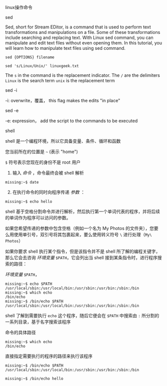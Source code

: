 linux操作命令



sed

Sed, short for Stream EDitor, is a command that is used to perform text transformations and manipulations on a file. Some of these transformations include searching and replacing text. With Linux sed command, you can manipulate and edit text files without even opening them. In this tutorial, you will learn how to manipulate text files using sed command.

`sed {OPTIONS} filename`

`sed 's/Linux/Unix/' linuxgeek.txt`

The `s` in the command is the replacement indicator.
The `/` are the delimiters
`Linux` is the search term
`unix` is the replacement term



sed -i

-i: overwrite，覆盖， this flag makes the edits "in place"

sed -e

-e: expression， add the script to the commands to be executed



shell

shell 是一个编程环境，所以它具备变量、条件、循环和函数

您当前所在的位置是 `~` (表示 "home")

`$` 符号表示您现在的身份不是 root 用户

1. 输入 *命令* ，命令最终会被 shell 解析

```shell
missing:~$ date
```



2. 在执行命令的同时向程序传递 *参数* ：

```shell
missing:~$ echo hello
```



 shell 基于空格分割命令并进行解析，然后执行第一个单词代表的程序，并将后续的单词作为程序可以访问的参数。

如果您希望传递的参数中包含空格（例如一个名为 My Photos 的文件夹），您要么用使用单引号，双引号将其包裹起来，要么使用转义符号 `\` 进行处理（`My\ Photos`）

如果你要求 shell 执行某个指令，但是该指令并不是 shell 所了解的编程关键字，那么它会去咨询 *环境变量* `$PATH`，它会列出当 shell 接到某条指令时，进行程序搜索的路径：

*环境变量* `$PATH`，

```shell
missing:~$ echo $PATH
/usr/local/sbin:/usr/local/bin:/usr/sbin:/usr/bin:/sbin:/bin
missing:~$ which echo
/bin/echo
missing:~$ /bin/echo $PATH
/usr/local/sbin:/usr/local/bin:/usr/sbin:/usr/bin:/sbin:/bin
```

shell 了解到需要执行 `echo` 这个程序，随后它便会在 `$PATH` 中搜索由 `:` 所分割的一系列目录，基于名字搜索该程序



命令的具体路径

```shell
missing:~$ which echo
/bin/echo
```



直接指定需要执行的程序的路径来执行该程序

```shell
missing:~$ /bin/echo $PATH
/usr/local/sbin:/usr/local/bin:/usr/sbin:/usr/bin:/sbin:/bin
```

```shell
missing:~$ /bin/echo hello
```

